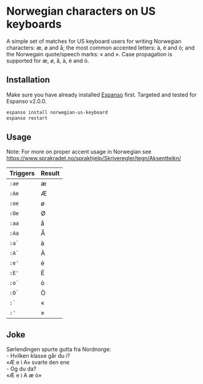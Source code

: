 # Norwegian characters on US keyboards
A simple set of matches for US keyboard users for writing Norwegian characters: æ, ø and å; 
the most common accented letters: à, é and ò; and the Norwegain quote/speech marks: « and ». 
Case propagation is supported for æ, ø, å, à, é and ò.

## Installation
Make sure you have already installed [Espanso](https://espanso.org/install/) first. Targeted and tested for Espanso v2.0.0.

```sh
espanso install norwegian-us-keyboard
espanso restart
```

## Usage
Note: For more on proper accent usage in Norwegian see https://www.sprakradet.no/sprakhjelp/Skriveregler/tegn/Aksentteikn/

| Triggers | Result 
| - | -
| `:ae` | æ
| `:Ae` | Æ
| `:oe` | ø
| `:Oe` | Ø
| `:aa` | å
| `:Aa` | Å
| ``:a` `` | à
| ``:A` `` | À
| `:e'` | é
| `:E'` | É
| ``:o` `` | ò
| ``:O` `` | Ò
| ``:` `` | «
| `:'` | »

## Joke
Sørlendingen spurte gutta fra Nordnorge:<br/>
\- Hvilken klasse går du i?<br/>
«Æ e i A» svarte den ene<br/>
\- Og du da?<br/>
«Æ e i A æ ò»
